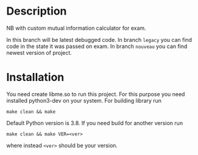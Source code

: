 # Description
NB with custom mutual information calculator for exam.

In this branch will be latest debugged code. 
In branch `legacy` you can find code in the state it was passed on exam.
In branch `nouveau` you can find newest version of project.
# Installation

You need create libme.so to run this project. 
For this purpose you need installed python3-dev on your system. For building library run

```
make clean && make
```

Default Python version is 3.8. If you need build for another version run 

```
make clean && make VER=<ver>
```

where instead `<ver>` should be your version.